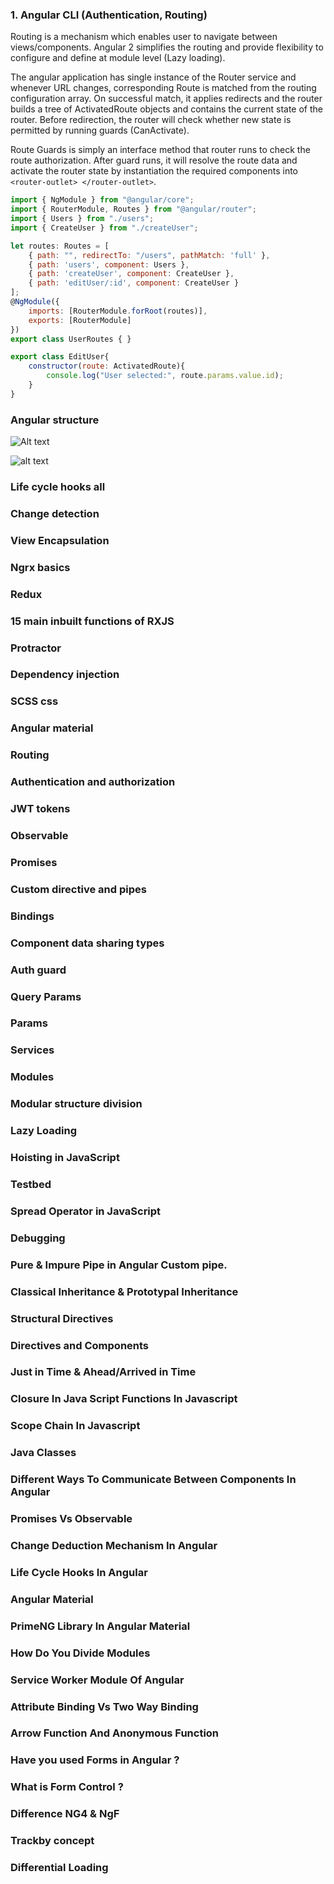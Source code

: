 
### 1. Angular CLI (Authentication, Routing)
Routing is a mechanism which enables user to navigate between views/components. Angular 2 simplifies the routing and provide flexibility to configure and define at module level (Lazy loading). 

The angular application has single instance of the Router service and whenever URL changes, corresponding Route is matched from the routing configuration array. On successful match, it applies redirects and the router builds a tree of ActivatedRoute objects and contains the current state of the router. Before redirection, the router will check whether new state is permitted by running guards (CanActivate). 

Route Guards is simply an interface method that router runs to check the route authorization. After guard runs, it will resolve the route data and activate the router state by instantiation the required components into `<router-outlet> </router-outlet>`.

```js
import { NgModule } from "@angular/core";
import { RouterModule, Routes } from "@angular/router";
import { Users } from "./users";
import { CreateUser } from "./createUser";

let routes: Routes = [
    { path: "", redirectTo: "/users", pathMatch: 'full' },
    { path: 'users', component: Users },
    { path: 'createUser', component: CreateUser },
    { path: 'editUser/:id', component: CreateUser }
];
@NgModule({
    imports: [RouterModule.forRoot(routes)],
    exports: [RouterModule]
})
export class UserRoutes { }
```
```js
export class EditUser{
    constructor(route: ActivatedRoute){
        console.log("User selected:", route.params.value.id);
    }
}
```


### Angular structure 
![Alt text](images/structure.png?raw=true "Angular Structure")

![alt text](https://angular.io/generated/images/guide/architecture/overview2.png)

### Life cycle hooks all
### Change detection 
### View Encapsulation 
### Ngrx basics 
### Redux
### 15 main inbuilt functions of RXJS
### Protractor 
### Dependency injection 
### SCSS css
### Angular material 
### Routing 
### Authentication and authorization 
### JWT tokens 
### Observable 
### Promises 
### Custom directive and pipes 
### Bindings
### Component data sharing types 
### Auth guard 
### Query Params
### Params 
### Services 
### Modules 
### Modular structure division 
### Lazy Loading
### Hoisting in JavaScript
### Testbed
### Spread Operator in JavaScript
### Debugging
### Pure & Impure Pipe in Angular Custom pipe.
### Classical Inheritance & Prototypal Inheritance
### Structural Directives
### Directives and Components
### Just in Time & Ahead/Arrived in Time
### Closure In Java Script Functions In Javascript
### Scope Chain In Javascript
### Java Classes
### Different Ways To Communicate Between Components In Angular
### Promises Vs Observable
### Change Deduction Mechanism In Angular
### Life Cycle Hooks In Angular
### Angular Material
### PrimeNG Library In Angular Material
### How Do You Divide Modules
### Service Worker Module Of Angular
### Attribute Binding Vs Two Way Binding
### Arrow Function And Anonymous Function
### Have you used Forms in Angular ?
### What is Form Control ?
### Difference NG4 & NgF
### Trackby concept
### Differential Loading
